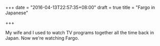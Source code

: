+++
date = "2016-04-13T22:57:35+08:00"
draft = true
title = "Fargo in Japanese"

+++

My wife and I used to watch TV programs together all the time back in Japan. Now we're watching Fargo.